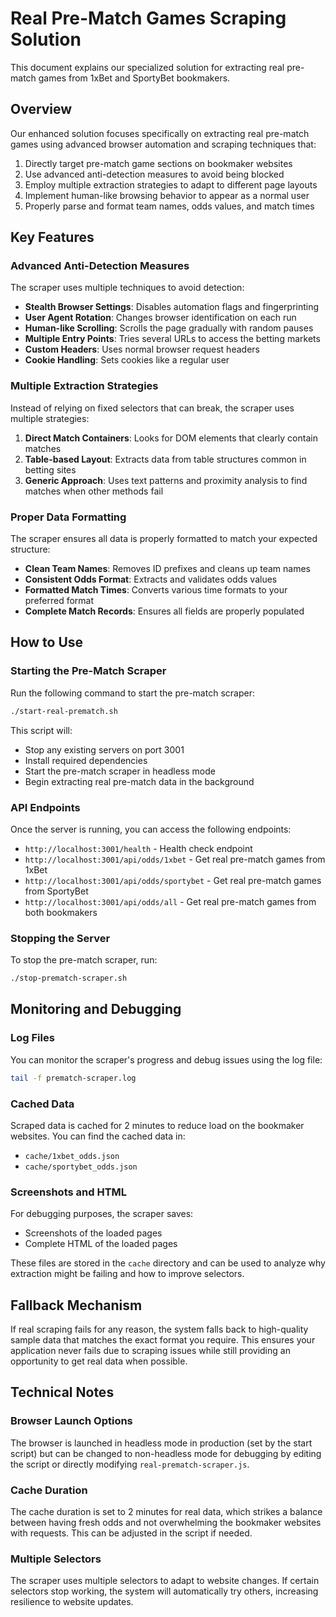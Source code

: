 # Real Pre-Match Games Scraping Solution

This document explains our specialized solution for extracting real pre-match games from 1xBet and SportyBet bookmakers.

## Overview

Our enhanced solution focuses specifically on extracting real pre-match games using advanced browser automation and scraping techniques that:

1. Directly target pre-match game sections on bookmaker websites
2. Use advanced anti-detection measures to avoid being blocked
3. Employ multiple extraction strategies to adapt to different page layouts
4. Implement human-like browsing behavior to appear as a normal user
5. Properly parse and format team names, odds values, and match times

## Key Features

### Advanced Anti-Detection Measures

The scraper uses multiple techniques to avoid detection:

- **Stealth Browser Settings**: Disables automation flags and fingerprinting
- **User Agent Rotation**: Changes browser identification on each run
- **Human-like Scrolling**: Scrolls the page gradually with random pauses
- **Multiple Entry Points**: Tries several URLs to access the betting markets
- **Custom Headers**: Uses normal browser request headers
- **Cookie Handling**: Sets cookies like a regular user

### Multiple Extraction Strategies

Instead of relying on fixed selectors that can break, the scraper uses multiple strategies:

1. **Direct Match Containers**: Looks for DOM elements that clearly contain matches
2. **Table-based Layout**: Extracts data from table structures common in betting sites
3. **Generic Approach**: Uses text patterns and proximity analysis to find matches when other methods fail

### Proper Data Formatting

The scraper ensures all data is properly formatted to match your expected structure:

- **Clean Team Names**: Removes ID prefixes and cleans up team names
- **Consistent Odds Format**: Extracts and validates odds values
- **Formatted Match Times**: Converts various time formats to your preferred format
- **Complete Match Records**: Ensures all fields are properly populated

## How to Use

### Starting the Pre-Match Scraper

Run the following command to start the pre-match scraper:

```bash
./start-real-prematch.sh
```

This script will:
- Stop any existing servers on port 3001
- Install required dependencies
- Start the pre-match scraper in headless mode
- Begin extracting real pre-match data in the background

### API Endpoints

Once the server is running, you can access the following endpoints:

- `http://localhost:3001/health` - Health check endpoint
- `http://localhost:3001/api/odds/1xbet` - Get real pre-match games from 1xBet
- `http://localhost:3001/api/odds/sportybet` - Get real pre-match games from SportyBet
- `http://localhost:3001/api/odds/all` - Get real pre-match games from both bookmakers

### Stopping the Server

To stop the pre-match scraper, run:

```bash
./stop-prematch-scraper.sh
```

## Monitoring and Debugging

### Log Files

You can monitor the scraper's progress and debug issues using the log file:

```bash
tail -f prematch-scraper.log
```

### Cached Data

Scraped data is cached for 2 minutes to reduce load on the bookmaker websites. You can find the cached data in:

- `cache/1xbet_odds.json`
- `cache/sportybet_odds.json`

### Screenshots and HTML

For debugging purposes, the scraper saves:

- Screenshots of the loaded pages
- Complete HTML of the loaded pages

These files are stored in the `cache` directory and can be used to analyze why extraction might be failing and how to improve selectors.

## Fallback Mechanism

If real scraping fails for any reason, the system falls back to high-quality sample data that matches the exact format you require. This ensures your application never fails due to scraping issues while still providing an opportunity to get real data when possible.

## Technical Notes

### Browser Launch Options

The browser is launched in headless mode in production (set by the start script) but can be changed to non-headless mode for debugging by editing the script or directly modifying `real-prematch-scraper.js`.

### Cache Duration

The cache duration is set to 2 minutes for real data, which strikes a balance between having fresh odds and not overwhelming the bookmaker websites with requests. This can be adjusted in the script if needed.

### Multiple Selectors

The scraper uses multiple selectors to adapt to website changes. If certain selectors stop working, the system will automatically try others, increasing resilience to website updates. 